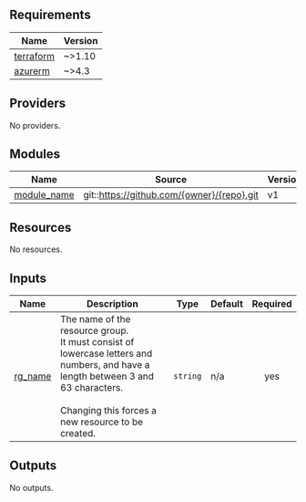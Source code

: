 <!-- BEGIN_TF_DOCS -->
## Requirements

| Name | Version |
|------|---------|
| <a name="requirement_terraform"></a> [terraform](#requirement\_terraform) | ~>1.10 |
| <a name="requirement_azurerm"></a> [azurerm](#requirement\_azurerm) | ~>4.3 |

## Providers

No providers.

## Modules

| Name | Source | Version |
|------|--------|---------|
| <a name="module_module_name"></a> [module\_name](#module\_module\_name) | git::https://github.com/{owner}/{repo}.git | v1 |

## Resources

No resources.

## Inputs

| Name | Description | Type | Default | Required |
|------|-------------|------|---------|:--------:|
| <a name="input_rg_name"></a> [rg\_name](#input\_rg\_name) | The name of the resource group.<br/>  It must consist of lowercase letters and numbers, and have a length between 3 and 63 characters.<br/><br/>  Changing this forces a new resource to be created. | `string` | n/a | yes |

## Outputs

No outputs.
<!-- END_TF_DOCS -->